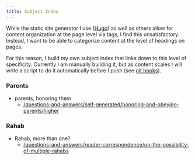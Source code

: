 ```yaml
---
title: Subject Index
---
```


While the static site generator I use ([Hugo](https://gohugo.io/)) as well as others allow for content organization at the page level via tags, I find this unsatisfactory. Instead, I want to be able to categorize content at the level of headings on pages.

For this reason, I build my own subject index that links down to this level of specificity. Currently I am manually building it, but as content scales I will write a script to do it automatically before I push (see [git hooks](https://githooks.com/#:~:text=Git%20hooks%20are%20scripts%20that,limited%20by%20a%20developer's%20imagination.)).

### Parents

- parents, honoring them
  - [/questions-and-answers/self-generated/honoring-and-obeying-parents/higher](/questions-and-answers/self-generated/honoring-and-obeying-parents/higher)

### Rahab

- Rahab, more than one?
  - [/questions-and-answers/reader-correspondence/on-the-possibility-of-multiple-rahabs](/questions-and-answers/reader-correspondence/on-the-possibility-of-multiple-rahabs)

